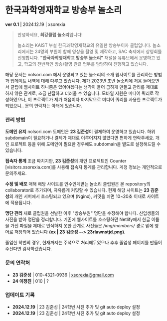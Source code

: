 # 한국과학영재학교 방송부 놀소리
**ver 0.1** | 2024.12.19 | xsorexia

> 안녕하세요, **최강클럽 놀소리**입니다!
> 
> 놀소리는 KAIST 부설 한국과학영재학교의 유일한 방송부이자 클럽입니다.
> 놀소리에서는 24명의 부원이 함께 영상을 촬영 및 제작하고, SAC 축제에서 상영회를 진행합니다.
> **"한국과학영재학교 방송부 놀소리"** 채널을 유튜브에서 운영하고 있고, 학교의 전반적인 방송/촬영 관련 업무를 담당하여 진행하고 있습니다.

해당 문서는 nolsori.com 에서 운영되고 있는 놀소리의 소개 웹사이트를 관리하는 방법과 업데이트 내역에 대해 다루고 있습니다. 제가 2023년 초반 놀소리에 처음 들어오면서 클럽에 웹사이트 하나쯤은 있어야겠다는 생각이 들어 급하게 만들고 관리를 제대로 하지 않은 관계로, 조금 난잡하고 더러울 수 있습니다. 모바일 지원은 미디어 쿼리로 작성하였으나, 이 프로젝트가 제가 처음이자 마지막으로 미디어 쿼리를 사용한 프로젝트가 되었으니..
문의 연락처는 아래에 있습니다.

### 관리 방법
**도메인 유지**
nolsori.com 도메인은 **23 김준성**이 결제하여 운영하고 있습니다. 하위 subdomain이 필요하거나 결제가 제대로 이루어지지 않았다면 편하게 연락주세요.
개인 프로젝트 등을 위해 도메인이 필요한 경우에도 subdomain을 별도로 설정해드릴 수 있습니다.

**접속자 통계**
조금 짜치지만, **23 김준성**의 개인 프로젝트인 Counter [visitors.xsorexia.com]를 사용해 접속자 통계를 관리합니다. 계정 정보는 개인적으로 문의주세요.

**수정 및 배포**
매해 해당 사이트를 인수인계받는 놀소리 클럽원은 본 repository의 collaborator로 추가되며, 자유롭게 커밋할 수 있습니다. 현재 해당 사이트는 **23 김준성**의 개인 서버에서 호스팅되고 있으며 (Nginx), 커밋을 치면 10~20초 이내로 사이트에 적용됩니다.

**명단 관리**
새로 클럽원을 선발한 이후 "방송부원" 명단을 수정해야 합니다. 신입생들의 사진을 받아 명단을 정리합니다.
기존에 웹사이트를 호스팅하던 Netlify에서 한글 이름을 가진 파일을 제대로 인식하지 못한 관계로 사진들은 */img/members/* 경로 밑에 영어로 저장되어 있습니다 **(ex | 23 김준성 --> 23rlawnstjd.png)**.

졸업한 학번의 경우, 현재까지는 주석으로 처리해두었으나 추후 졸업생 페이지를 만들어주신다면 감사하겠습니다.

### 문의 연락처
- **23 김준성** | 010-4321-0936 | xsorexia@gmail.com
- **24 이정진** | 010 | ?


### 업데이트 기록
- **2024.12.19** | 23 김준성 | 24학번 사진 추가 및 git auto deploy 설정
- **2024.12.19** | 23 김준성 | 24학번 사진 추가 및 git auto deploy 설정
